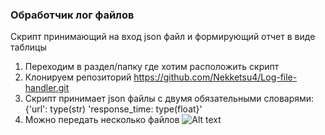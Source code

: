 ### Обработчик лог файлов

Скрипт принимающий на вход json файл и формирующий отчет
в виде таблицы
1. Переходим в раздел/папку где хотим расположить скрипт
2. Клонируем репозиторий https://github.com/Nekketsu4/Log-file-handler.git
3. Скрипт принимает json файлы c двумя обязательными словарями: {'url': type(str) 'response_time: type(float}'
4. Можно передать несколько файлов
![Alt text](/home/nekketsu/PycharmProjects/parse_script/screen.png)


